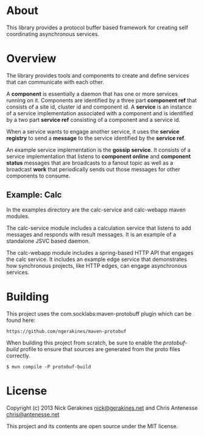 # About

This library provides a protocol buffer based framework for creating self
coordinating asynchronous services.

# Overview

The library provides tools and components to create and define services that
can communicate with each other.

A **component** is essentially a daemon that has one or more services running
on it. Components are identified by a three part **component ref** that
consists of a site id, cluster id and component id. A **service** is an
instance of a service implementation associated with a component and is
identified by a two part **service ref** consisting of a component and a
service id.

When a service wants to engage another service, it uses the **service
registry** to send a **message** to the service identified by the **service
ref**.

An example service implementation is the **gossip service**. It consists of a
service implementation that listens to **component online** and **component
status** messages that are broadcasts to a fanout topic as well as a
broadcast **work** that periodically sends out those messages for other
components to consume.

## Example: Calc

In the examples directory are the calc-service and calc-webapp maven modules.

The calc-service module includes a calculation service that listens to add
messages and responds with result messages. It is an example of a standalone
JSVC based daemon.

The calc-webapp module includes a spring-based HTTP API that engages the calc
service. It includes an example edge service that demonstrates how
synchronous projects, like HTTP edges, can engage asynchronous services.

# Building

This project uses the com.socklabs:maven-protobuff plugin which can be found
here:

	https://github.com/ngerakines/maven-protobuf

When building this project from scratch, be sure to enable the
*protobuf-build* profile to ensure that sources are generated from the proto
files correctly.

	$ mvn compile -P protobuf-build

# License

Copyright (c) 2013 Nick Gerakines <nick@gerakines.net> and Chris
Antenesse <chris@antenesse.net>

This project and its contents are open source under the MIT license.
